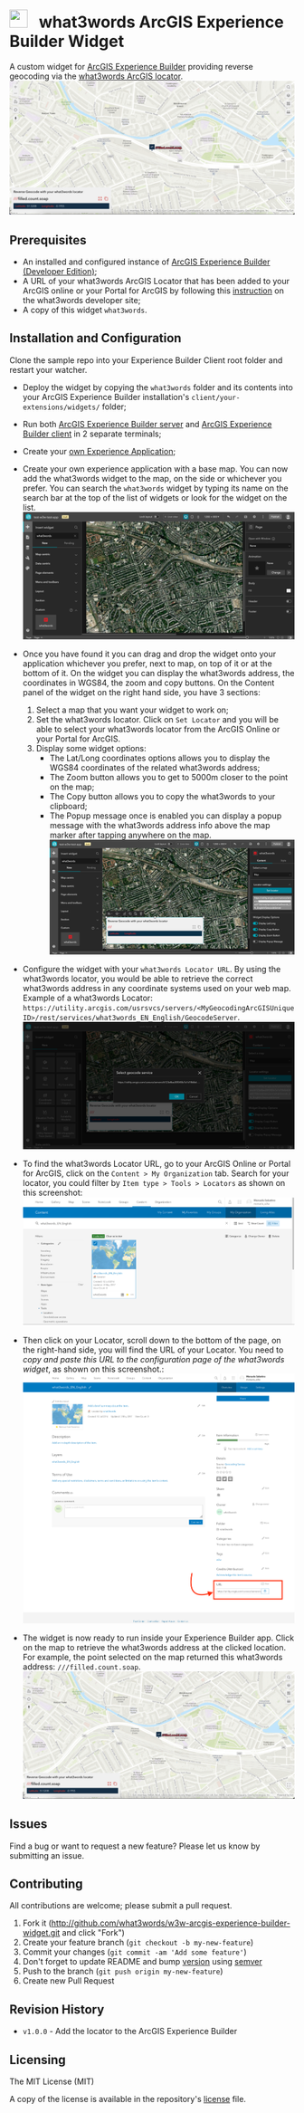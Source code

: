 # <image src="https://what3words.com/assets/images/w3w_square_red.png" width="32" height="32"> &nbsp; what3words ArcGIS Experience Builder Widget


A custom widget for [ArcGIS Experience Builder](https://developers.arcgis.com/experience-builder//) providing reverse geocoding via the [what3words ArcGIS locator](https://developer.what3words.com/tools/gis-extensions/arcgis).
![Final ArcGIS Experience Builder - what3words widget](./docs/ScreenShot-01-show-final-widget.png)

## Prerequisites
- An installed and configured instance of [ArcGIS Experience Builder (Developer Edition)](https://developers.arcgis.com/experience-builder/guide/install-guide/);
- A URL of your what3words ArcGIS Locator that has been added to your ArcGIS online or your Portal for ArcGIS by following this [instruction](https://developer.what3words.com/tools/gis-extensions/arcgis) on the what3words developer site;
- A copy of this widget `what3words`.

## Installation and Configuration
Clone the sample repo into your Experience Builder Client root folder and restart your watcher.

- Deploy the widget by copying the `what3words` folder and its contents into your ArcGIS Experience Builder installation's `client/your-extensions/widgets/` folder;

- Run both [ArcGIS Experience Builder server](https://developers.arcgis.com/experience-builder/guide/install-guide/#server-install) and [ArcGIS Experience Builder client](https://developers.arcgis.com/experience-builder/guide/install-guide/#client-install) in 2 separate terminals;

- Create your [own Experience Application](https://developers.arcgis.com/experience-builder/guide/);

- Create your own experience application with a base map. You can now add the what3words widget to the map, on the side or whichever you prefer. You can search the `what3words` widget by typing its name on the search bar at the top of the list of widgets or look for the widget on the list.
![Search widget](./docs/ScreenShot-02-search-w3w.png)

- Once you have found it you can drag and drop the widget onto your application whichever you prefer, next to map, on top of it or at the bottom of it. 
On the widget you can display the what3words address, the coordinates in WGS84, the zoom and copy buttons. 
On the Content panel of the widget on the right hand side, you have 3 sections:
    1. Select a map that you want your widget to work on;
    2. Set the what3words locator. Click on `Set Locator` and you will be able to select your what3words locator from the ArcGIS Online or your Portal for ArcGIS. 
    3. Display some widget options:
        - The Lat/Long coordinates options allows you to display the WGS84 coordinates of the related what3words address;
        - The Zoom button allows you to get to 5000m closer to the point on the map;
        - The Copy button allows you to copy the what3words to your clipboard;
        - The Popup message once is enabled you can display a popup message with the what3words address info above the map marker after tapping anywhere on the map.
![Drag and drop widget](./docs/ScreenShot-03-drag-and-drop-w3w.png)


- Configure the widget with your `what3words Locator URL`. By using the what3words locator, you would be able to retrieve the correct what3words address in any coordinate systems used on your web map.
Example of a what3words Locator: `https://utility.arcgis.com/usrsvcs/servers/<MyGeocodingArcGISUniqueID>/rest/services/what3words_EN_English/GeocodeServer`.
![Set Locator widget](./docs/ScreenShot-04-set-locator.png)

- To find the what3words Locator URL, go to your ArcGIS Online or Portal for ArcGIS, click on the `Content > My Organization` tab. Search for your locator, you could filter by `Item type > Tools > Locators` as shown on this screenshot:
![Locator in ArcGIS Online](./docs/ScreenShot-06-locator-arcgis-online.png)

- Then click on your Locator, scroll down to the bottom of the page, on the right-hand side, you will find the URL of your Locator. You need to *copy and paste this URL to the configuration page of the what3words widget*, as shown on this screenshot.:
![Locator URL in ArcGIS Online](./docs/ScreenShot-07-arcgis-online-locator-url.png)

- The widget is now ready to run inside your Experience Builder app. Click on the map to retrieve the what3words address at the clicked location. For example, the point selected on the map returned this what3words address: `///filled.count.soap`.
![Final ArcGIS Experience Builder - what3words widget](./docs/ScreenShot-01-show-final-widget.png)


## Issues

Find a bug or want to request a new feature? Please let us know by submitting an issue.

## Contributing
All contributions are welcome; please submit a pull request.

1. Fork it (http://github.com/what3words/w3w-arcgis-experience-builder-widget.git and click "Fork")
1. Create your feature branch (`git checkout -b my-new-feature`)
1. Commit your changes (`git commit -am 'Add some feature'`)
1. Don't forget to update README and bump [version](./lib/what3words/version.rb) using [semver](https://semver.org/)
1. Push to the branch (`git push origin my-new-feature`)
1. Create new Pull Request

## Revision History
* `v1.0.0`  - Add the locator to the ArcGIS Experience Builder

## Licensing

The MIT License (MIT)

A copy of the license is available in the repository's [license](LICENSE.txt) file.

